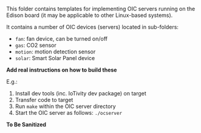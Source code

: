 This folder contains templates for implementing OIC servers running on the
Edison board (it may be applicable to other Linux-based systems).

It contains a number of OIC devices (servers) located in sub-folders:

* `fan`: fan device, can be turned on/off
* `gas`: CO2 sensor
* `motion`: motion detection sensor
* `solar`: Smart Solar Panel device

**Add real instructions on how to build these**

E.g.:

1. Install dev tools (inc. IoTivity dev package) on target
2. Transfer code to target
3. Run `make` within the OIC server directory
4. Start the OIC server as follows:
   `./ocserver`

**To Be Sanitized**
